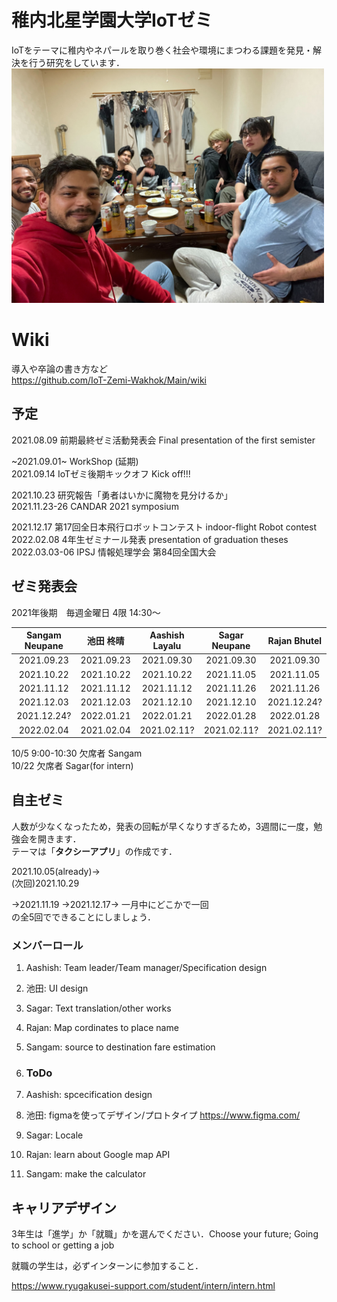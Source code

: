 # 稚内北星学園大学IoTゼミ
IoTをテーマに稚内やネパールを取り巻く社会や環境にまつわる課題を発見・解決を行う研究をしています．  
<img src="https://github.com/IoT-Zemi-Wakhok/Main/blob/a067a014e212a919c748f3532ad85bd3acbb2f38/image0.jpeg" width="500">

# Wiki
導入や卒論の書き方など  
https://github.com/IoT-Zemi-Wakhok/Main/wiki


## 予定

2021.08.09 前期最終ゼミ活動発表会  Final presentation of the first semister

~2021.09.01~ WorkShop (延期)  
2021.09.14 IoTゼミ後期キックオフ  Kick off!!!  

2021.10.23 研究報告「勇者はいかに魔物を見分けるか」  
2021.11.23-26 CANDAR 2021 symposium

2021.12.17 第17回全日本飛行ロボットコンテスト  indoor-flight Robot contest  
2022.02.08 4年生ゼミナール発表 presentation of graduation theses  
2022.03.03-06 IPSJ 情報処理学会 第84回全国大会

## ゼミ発表会
2021年後期　毎週金曜日 4限 14:30～

| Sangam Neupane | 池田 柊晴 |Aashish Layalu | Sagar Neupane | Rajan Bhutel |
|  :---:| :---: |  :---: |  :---: |  :---: |
| 2021.09.23| 2021.09.23|2021.09.30| 2021.09.30 | 2021.09.30 |
| 2021.10.22  | 2021.10.22  |2021.10.22 | 2021.11.05  | 2021.11.05  |
| 2021.11.12  | 2021.11.12  |2021.11.12 | 2021.11.26  | 2021.11.26  |
| 2021.12.03  | 2021.12.03  |2021.12.10 | 2021.12.10  | 2021.12.24?  |
| 2021.12.24?  | 2022.01.21  |2022.01.21 | 2022.01.28  | 2022.01.28 |
| 2022.02.04  | 2021.02.04  |2021.02.11? | 2021.02.11?  | 2021.02.11? |
  
10/5 9:00-10:30 欠席者 Sangam  
10/22 欠席者 Sagar(for intern)

## 自主ゼミ

人数が少なくなったため，発表の回転が早くなりすぎるため，3週間に一度，勉強会を開きます．  
テーマは「**タクシーアプリ**」の作成です．

2021.10.05(already)→   
(次回)2021.10.29

→2021.11.19
→2021.12.17→
一月中にどこかで一回  
の全5回でできることにしましょう．

### メンバーロール
1. Aashish: Team leader/Team manager/Specification design
2. 池田: UI design
3. Sagar: Text translation/other works
4. Rajan: Map cordinates to place name
5. Sangam:  source to destination fare estimation


7. ### ToDo
1. Aashish: spcecification design  
2. 池田: figmaを使ってデザイン/プロトタイプ https://www.figma.com/
3. Sagar: Locale
4. Rajan: learn about Google map API
5. Sangam: make the calculator


## キャリアデザイン
3年生は「進学」か「就職」かを選んでください．Choose your future; Going to school or getting a job

就職の学生は，必ずインターンに参加すること．

https://www.ryugakusei-support.com/student/intern/intern.html
